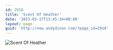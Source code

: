 ```yaml
---
id: 2910
title: 'Scent Of Heather'
date: '2023-03-17T13:45:34+00:00'
layout: page
guid: 'http://new.andydixon.com/?page_id=2910'
---
```


![Scent Of Heather](https://i0.wp.com/assets.g8x2.ldn.idrivee2-23.com/posters/Scent%20Of%20Heather%2001.jpg?w=1200&ssl=1 "Scent Of Heather")